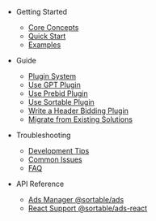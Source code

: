 
* Getting Started

  * [Core Concepts](core-concepts.md)
  * [Quick Start](quick-start.md)
  * [Examples](examples.md)

* Guide
  * [Plugin System](plugin-system.md)
  * [Use GPT Plugin](use-gpt-plugin.md)
  * [Use Prebid Plugin](use-prebid-plugin.md)
  * [Use Sortable Plugin](use-sortable-plugin.md)
  * [Write a Header Bidding Plugin](write-a-header-bidding-plugin.md)
  * [Migrate from Existing Solutions](migrate-from-existing-solutions.md)

* Troubleshooting

  * [Development Tips](development-tips.md)
  * [Common Issues](common-issues.md)
  * [FAQ](faq.md)

* API Reference

  * [Ads Manager @sortable/ads](api-ads.md)
  * [React Support @sortable/ads-react](api-ads-react.md)
